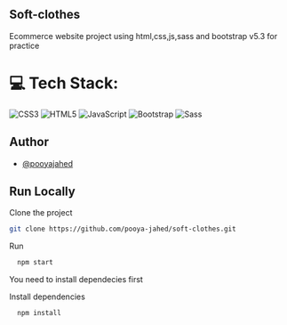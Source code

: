 ## Soft-clothes
Ecommerce website project using html,css,js,sass and bootstrap v5.3 for practice 

# 💻 Tech Stack:
![CSS3](https://img.shields.io/static/v1?style=for-the-badge&message=CSS3&color=1572B6&logo=CSS3&logoColor=FFFFFF&label=) ![HTML5](https://img.shields.io/static/v1?style=for-the-badge&message=HTML5&color=E34F26&logo=HTML5&logoColor=FFFFFF&label=) ![JavaScript](https://img.shields.io/static/v1?style=for-the-badge&message=JavaScript&color=222222&logo=JavaScript&logoColor=F7DF1E&label=) ![Bootstrap](https://img.shields.io/static/v1?style=for-the-badge&message=Bootstrap&color=7952B3&logo=Bootstrap&logoColor=FFFFFF&label=) ![Sass](https://img.shields.io/static/v1?style=for-the-badge&message=Sass&color=CC6699&logo=Sass&logoColor=FFFFFF&label=)

## Author

- [@pooyajahed](https://github.com/pooya-jahed)
## Run Locally

Clone the project

```bash
git clone https://github.com/pooya-jahed/soft-clothes.git
```
Run

```bash
  npm start
```

You need to install dependecies first

Install dependencies

```bash
  npm install
```
